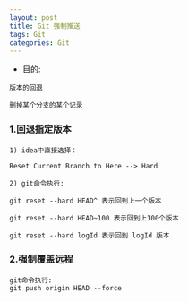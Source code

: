 ```yaml
---
layout: post
title: Git 强制推送
tags: Git
categories: Git
---
```


- 目的: 

```
版本的回退

删掉某个分支的某个记录

```


### 1.回退指定版本

```
1) idea中直接选择：

Reset Current Branch to Here --> Hard

2) git命令执行:

git reset --hard HEAD^ 表示回到上一个版本

git reset --hard HEAD~100 表示回到上100个版本

git reset --hard logId 表示回到 logId 版本
```

### 2.强制覆盖远程

```
git命令执行:
git push origin HEAD --force
```


